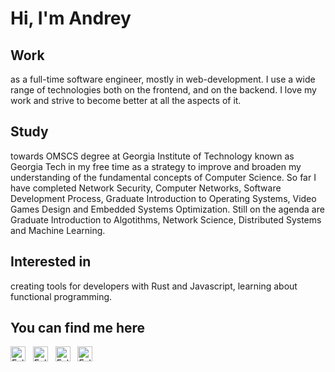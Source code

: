 # Hi, I'm Andrey

## Work
as a full-time software engineer, mostly in web-development. I use a wide range of technologies both on the frontend, and on the backend. I love my work and strive to become better at all the aspects of it.

## Study
towards OMSCS degree at Georgia Institute of Technology known as Georgia Tech in my free time as a strategy to improve and broaden my understanding of the fundamental concepts of Computer Science. So far I have completed Network Security, Computer Networks, Software Development Process, Graduate Introduction to Operating Systems, Video Games Design and Embedded Systems Optimization. Still on the agenda are Graduate Introduction to Algotithms, Network Science, Distributed Systems and Machine Learning.

## Interested in
creating tools for developers with Rust and Javascript, learning about functional programming.

## You can find me here
<a href="https://twitter.com/rokkapi" title="Follow me on Twitter">
  <img
    width="24"
    alt="Follow me on Twitter"
    src="https://github.com/akolybelnikov/akolybelnikov/blob/master/assets/icons/twitter.svg"
  /></a>
&nbsp;
<a href="https://www.linkedin.com/in/akolybelnikov/" title="Follow me on LinkedIn">
  <img
    width="24"
    alt="Follow me on LinkedIn"
    src="https://github.com/akolybelnikov/akolybelnikov/blob/master/assets/icons/linkedin.svg"
  /></a>
&nbsp;
<a href="https://medium.com/@a-kolybelnikov" title="Follow me on Medium">
  <img
    width="24"
    alt="Follow me on Medium"
    src="https://github.com/akolybelnikov/akolybelnikov/blob/master/assets/icons/medium.svg"
  /></a>
&nbsp;
<a href="https://dev.to/akolybelnikov" title="Follow me on DevTo">
  <img
    width="24"
    alt="Follow me on DevTo"
    src="https://github.com/akolybelnikov/akolybelnikov/blob/master/assets/icons/devto.svg"
  /></a>
